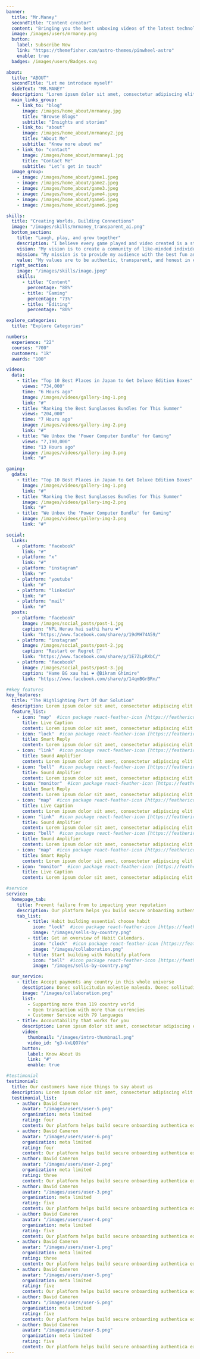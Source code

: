 ```yaml
---
banner:
  title: "Mr.Maney"
  secondTitle: "Content creator"
  content: "Bringing you the best unboxing videos of the latest technology, games, and toys ."
  image: /images/users/mrmaney.png
  button:
    label: Subscribe Now
    link: "https://themefisher.com/astro-themes/pinwheel-astro"
    enable: true
  badges: /images/users/Badges.svg

about:
  title: "ABOUT"
  secondTitle: "Let me introduce myself"
  sideText: "MR.MANEY"
  description: "Lorem ipsum dolor sit amet, consectetur adipiscing elit. Suspendisse sed urna in justo euismod condimentum.  \nVestibulum dignissim orci vitae eros rutrum euismod. Vestibulum tempor, sem et molestie egestas, dui tortor laoreet tellus, id rhoncus mauris neque malesuada augue. Lorem ipsum hi hello how are you ? I a hi hello how are you ? I "
  main_links_group:
    - link_to: "blog"
      image: /images/home_about/mrmaney.jpg
      title: "Browse Blogs"
      subtitle: "Insights and stories"
    - link_to: "about"
      image: /images/home_about/mrmaney2.jpg
      title: "About Me"
      subtitle: "Know more about me"
    - link_to: "contact"
      image: /images/home_about/mrmaney1.jpg
      title: "Contact Me"
      subtitle: "Let’s get in touch"
  image_group:
    - image: /images/home_about/game1.jpeg
    - image: /images/home_about/game2.jpeg
    - image: /images/home_about/game3.jpeg
    - image: /images/home_about/game4.jpeg
    - image: /images/home_about/game5.jpeg
    - image: /images/home_about/game6.jpeg

skills:
  title: "Creating Worlds, Building Connections"
  image: "/images/skills/mrmaney_transparent_ai.png"
  bottom_section:
    title: "Laugh, play, and grow together"
    description: "I believe every game played and video created is a story waiting to be told, shared, and celebrated."
    vision: "My vision is to create a community of like-minded individuals who passionate about content creation and gaming."
    mission: "My mission is to provide my audience with the best fun and gaming content on the internet."
    value: "My values are to be authentic, transparent, and honest in everything I do."
  right_section:
    image: "/images/skills/image.jpeg"
    skills:
      - title: "Content"
        percentage: "88%"
      - title: "Gaming"
        percentage: "73%"
      - title: "Editing"
        percentage: "80%"

explore_categories:
  title: "Explore Categories"

numbers:
  experience: "22"
  courses: "700"
  customers: "1k"
  awards: "100"

videos:
  data:
    - title: "Top 10 Best Places in Japan to Get Deluxe Edition Boxes"
      views: "734,000"
      time: "6 Hours ago"
      image: /images/videos/gallery-img-1.png
      link: "#"
    - title: "Ranking the Best Sunglasses Bundles for This Summer"
      views: "204,000"
      time: "7 Hours ago"
      image: /images/videos/gallery-img-2.png
      link: "#"
    - title: "We Unbox the 'Power Computer Bundle' for Gaming"
      views: "7,190,000"
      time: "13 Hours ago"
      image: /images/videos/gallery-img-3.png
      link: "#"

gaming:
  gdata:
    - title: "Top 10 Best Places in Japan to Get Deluxe Edition Boxes"
      image: /images/videos/gallery-img-1.png
      link: "#"
    - title: "Ranking the Best Sunglasses Bundles for This Summer"
      image: /images/videos/gallery-img-2.png
      link: "#"
    - title: "We Unbox the 'Power Computer Bundle' for Gaming"
      image: /images/videos/gallery-img-3.png
      link: "#"

social:
  links:
    - platform: "facebook"
      link: "#"
    - platform: "x"
      link: "#"
    - platform: "instagram"
      link: "#"
    - platform: "youtube"
      link: "#"
    - platform: "linkedin"
      link: "#"
    - platform: "mail"
      link: "#"
  posts: 
    - platform: "facebook"
      image: /images/social_posts/post-1.jpg
      caption: "NPL Herau hai sathi haru ❤️"
      link: "https://www.facebook.com/share/p/19dMH74A59/"
    - platform: "instagram"
      image: /images/social_posts/post-2.jpg
      caption: "Restart or Regret 🫥"
      link: "https://www.facebook.com/share/p/1E7ZLpRXbC/"
    - platform: "facebook"
      image: /images/social_posts/post-3.jpg
      caption: "Hame BG xau hai ❤️ @Bikram Ghimire"
      link: "https://www.facebook.com/share/p/14qmBGrBRn/"

##key features
key_features:
  title: "The Highlighting Part Of Our Solution"
  description: Lorem ipsum dolor sit amet, consectetur adipiscing elit. Morbi egestas Werat viverra id et aliquet. vulputate egestas sollicitudin.
  feature_list:
    - icon: "map"  #icon package react-feather-icon [https://feathericons.com/]
      title: Live Caption
      content: Lorem ipsum dolor sit amet, consectetur adipiscing elit.
    - icon: "lock"  #icon package react-feather-icon [https://feathericons.com/]
      title: Smart Reply
      content: Lorem ipsum dolor sit amet, consectetur adipiscing elit.
    - icon: "link"  #icon package react-feather-icon [https://feathericons.com/]
      title: Sound Amplifier
      content: Lorem ipsum dolor sit amet, consectetur adipiscing elit.
    - icon: "bell"  #icon package react-feather-icon [https://feathericons.com/]
      title: Sound Amplifier
      content: Lorem ipsum dolor sit amet, consectetur adipiscing elit.
    - icon: "monitor"  #icon package react-feather-icon [https://feathericons.com/]
      title: Smart Reply
      content: Lorem ipsum dolor sit amet, consectetur adipiscing elit.
    - icon: "map"  #icon package react-feather-icon [https://feathericons.com/]
      title: Live Caption
      content: Lorem ipsum dolor sit amet, consectetur adipiscing elit.
    - icon: "link"  #icon package react-feather-icon [https://feathericons.com/]
      title: Sound Amplifier
      content: Lorem ipsum dolor sit amet, consectetur adipiscing elit.
    - icon: "bell"  #icon package react-feather-icon [https://feathericons.com/]
      title: Sound Amplifier
      content: Lorem ipsum dolor sit amet, consectetur adipiscing elit.
    - icon: "map"  #icon package react-feather-icon [https://feathericons.com/]
      title: Smart Reply
      content: Lorem ipsum dolor sit amet, consectetur adipiscing elit.
    - icon: "monitor"  #icon package react-feather-icon [https://feathericons.com/]
      title: Live Caption
      content: Lorem ipsum dolor sit amet, consectetur adipiscing elit.

#service
service:
  homepage_tab:
    title: Prevent failure from to impacting your reputation
    description: Our platform helps you build secure onboarding authentication experiences that retain and engage your users. We build the infrastructure, you can.
    tab_list:
        - title: Habit building essential choose habit
          icon: "lock"  #icon package react-feather-icon [https://feathericons.com/]
          image: "/images/sells-by-country.png"
        - title: Get an overview of Habit Calendars.
          icon: "clock"  #icon package react-feather-icon [https://feathericons.com/]
          image: "/images/collaboration.png"
        - title: Start building with Habitify platform
          icon: "bell"  #icon package react-feather-icon [https://feathericons.com/]
          image: "/images/sells-by-country.png"

  our_service:
    - title: Accept payments any country in this whole universe
      desctiption: Donec sollicitudin molestie malesda. Donec sollitudin molestie malesuada. Mauris pellentesque nec, egestas non nisi. Cras ultricies ligula sed
      image: "/images/collaboration.png"
      list:
        - Supporting more than 119 country world
        - Open transaction with more than currencies
        - Customer Service with 79 languages
    - title: Accountability that works for you
      description: Lorem ipsum dolor sit amet, consectetur adipiscing elit. Morbi egestas Werat viverra id et aliquet. vulputate egestas sollicitudin.
      video:
        thumbnail: "/images/intro-thumbnail.png"
        video_id: "g3-VxLQO7do"
      button:
        label: Know About Us
        link: "#"
        enable: true

#testimonial
testimonial:
  title: Our customers have nice things to say about us
  description: Lorem ipsum dolor sit amet, consectetur adipiscing elit. Morbi egestas Werat viverra id et aliquet. vulputate egestas sollicitudin.
  testimonial_list:
    - author: David Cameron
      avatar: "/images/users/user-5.png"
      organization: meta limited
      rating: four
      content: Our platform helps build secure onboarding authentica experiences & engage your users. We build .
    - author: David Cameron
      avatar: "/images/users/user-6.png"
      organization: meta limited
      rating: four
      content: Our platform helps build secure onboarding authentica experiences & engage your users. We build .
    - author: David Cameron
      avatar: "/images/users/user-2.png"
      organization: meta limited
      rating: three
      content: Our platform helps build secure onboarding authentica experiences & engage your users. We build .
    - author: David Cameron
      avatar: "/images/users/user-3.png"
      organization: meta limited
      rating: five
      content: Our platform helps build secure onboarding authentica experiences & engage your users. We build .
    - author: David Cameron
      avatar: "/images/users/user-4.png"
      organization: meta limited
      rating: five
      content: Our platform helps build secure onboarding authentica experiences & engage your users. We build .
    - author: David Cameron
      avatar: "/images/users/user-1.png"
      organization: meta limited
      rating: three
      content: Our platform helps build secure onboarding authentica experiences & engage your users. We build .
    - author: David Cameron
      avatar: "/images/users/user-5.png"
      organization: meta limited
      rating: five
      content: Our platform helps build secure onboarding authentica experiences & engage your users. We build .
    - author: David Cameron
      avatar: "/images/users/user-5.png"
      organization: meta limited
      rating: five
      content: Our platform helps build secure onboarding authentica experiences & engage your users. We build .
    - author: David Cameron
      avatar: "/images/users/user-5.png"
      organization: meta limited
      rating: five
      content: Our platform helps build secure onboarding authentica experiences & engage your users. We build .
---
```

